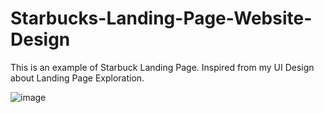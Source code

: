# Starbucks-Landing-Page-Website-Design

This is an example of Starbuck Landing Page. Inspired from my UI Design about Landing Page Exploration.

![image](https://user-images.githubusercontent.com/81999158/144353444-31a664fd-d6e9-4259-b1bd-d0996dd404b6.png)
